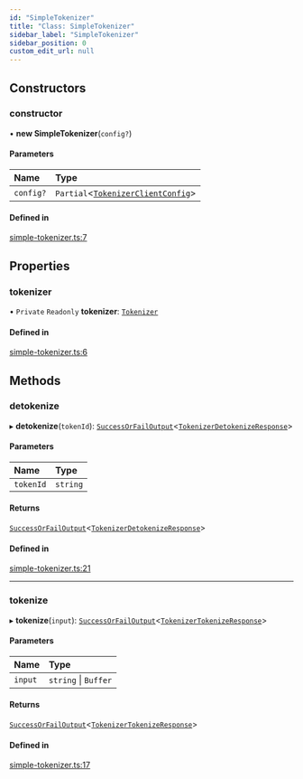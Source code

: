 ```yaml
---
id: "SimpleTokenizer"
title: "Class: SimpleTokenizer"
sidebar_label: "SimpleTokenizer"
sidebar_position: 0
custom_edit_url: null
---
```


## Constructors

### constructor

• **new SimpleTokenizer**(`config?`)

#### Parameters

| Name | Type |
| :------ | :------ |
| `config?` | `Partial`<[`TokenizerClientConfig`](../interfaces/TokenizerClientConfig.md)\> |

#### Defined in

[simple-tokenizer.ts:7](https://github.com/refinery-labs/lunasec-monorepo/blob/cbb354b/js/sdks/packages/tokenizer-sdk/src/simple-tokenizer.ts#L7)

## Properties

### tokenizer

• `Private` `Readonly` **tokenizer**: [`Tokenizer`](Tokenizer.md)

#### Defined in

[simple-tokenizer.ts:6](https://github.com/refinery-labs/lunasec-monorepo/blob/cbb354b/js/sdks/packages/tokenizer-sdk/src/simple-tokenizer.ts#L6)

## Methods

### detokenize

▸ **detokenize**(`tokenId`): [`SuccessOrFailOutput`](../modules.md#successorfailoutput)<[`TokenizerDetokenizeResponse`](../interfaces/TokenizerDetokenizeResponse.md)\>

#### Parameters

| Name | Type |
| :------ | :------ |
| `tokenId` | `string` |

#### Returns

[`SuccessOrFailOutput`](../modules.md#successorfailoutput)<[`TokenizerDetokenizeResponse`](../interfaces/TokenizerDetokenizeResponse.md)\>

#### Defined in

[simple-tokenizer.ts:21](https://github.com/refinery-labs/lunasec-monorepo/blob/cbb354b/js/sdks/packages/tokenizer-sdk/src/simple-tokenizer.ts#L21)

___

### tokenize

▸ **tokenize**(`input`): [`SuccessOrFailOutput`](../modules.md#successorfailoutput)<[`TokenizerTokenizeResponse`](../interfaces/TokenizerTokenizeResponse.md)\>

#### Parameters

| Name | Type |
| :------ | :------ |
| `input` | `string` \| `Buffer` |

#### Returns

[`SuccessOrFailOutput`](../modules.md#successorfailoutput)<[`TokenizerTokenizeResponse`](../interfaces/TokenizerTokenizeResponse.md)\>

#### Defined in

[simple-tokenizer.ts:17](https://github.com/refinery-labs/lunasec-monorepo/blob/cbb354b/js/sdks/packages/tokenizer-sdk/src/simple-tokenizer.ts#L17)
